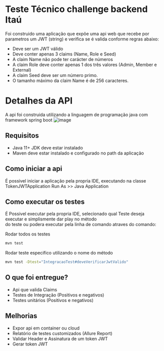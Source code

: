 # Teste Técnico challenge backend Itaú

Foi construido uma aplicação que expõe uma api web que recebe por parametros um JWT (string) e verifica se é valida conforme regras abaixo:

* Deve ser um JWT válido
* Deve conter apenas 3 claims (Name, Role e Seed)
* A claim Name não pode ter carácter de números
* A claim Role deve conter apenas 1 dos três valores (Admin, Member e External)
* A claim Seed deve ser um número primo.
* O tamanho máximo da claim Name é de 256 caracteres.

# Detalhes da API
A api foi construida utilizando a linguagem de programação java com framework spring boot
![image](https://github.com/user-attachments/assets/339e6595-e776-40c7-8f3a-0e8b7dfc0d05)


##  Requisitos
* Java 11+ JDK deve estar instalado
* Maven deve estar instalado e configurado no path da aplicação

## Como iniciar a api
É possivel iniciar a aplicação pela propria IDE, executando na classe TokenJWTApplication Run As >> Java Application 

## Como executar os testes
É Possivel executar pela propria IDE, selecionado qual Teste deseja executar e simplismente dar play no método <br>
do teste ou podera executar pela linha de comando atraves do comando:<br>

Rodar todos os testes<br>
```bash
mvn test 
```
Rodar teste especifico utilizando o nome do método<br>
```bash
mvn test -Dtest="IntegracaoTest#deveVerificarJwtValido"
```

## O que foi entregue?
* Api que valida Claims
* Testes de Integração (Positivos e negativos)
* Testes unitários (Positivos e negativos)

## Melhorias
* Expor api em container ou cloud
* Relatório de testes customizados (Allure Report)
* Validar Header e Assinatura de um token JWT
* Gerar token JWT
